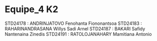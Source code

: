 # Equipe_4 K2

STD24178 : ANDRINJATOVO Fenohanta Fiononantsoa
STD24183 : RAHARINANDRASANA Willys Sadi Arnel 
STD24187 : BAKARI Safidy Nantenaina Zinedis
STD24191 : RATOLOJANAHARY Mamitiana Antonio